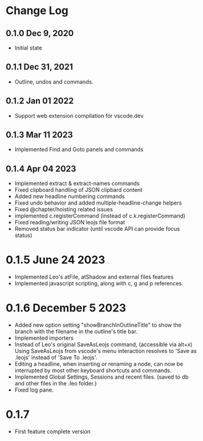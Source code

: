 # Change Log

## 0.1.0 Dec 9, 2020

- Initial state

## 0.1.1 Dec 31, 2021

- Outline, undos and commands.

## 0.1.2 Jan 01 2022

- Support web extension compilation for vscode.dev

## 0.1.3 Mar 11 2023

- Implemented Find and Goto panels and commands

## 0.1.4 Apr 04 2023

- Implemented extract & extract-names commands
- Fixed clipboard handling of JSON clipbard content
- Added new headline numbering commands
- Fixed undo behavior and added multiple-headline-change helpers
- Fixed @chapter/hoisting related issues
- implemented c.registerCommand (instead of c.k.registerCommand)
- Fixed reading/writing JSON leojs file format
- Removed status bar indicator (until vscode API can provide focus status)

# 0.1.5 June 24 2023

- Implemented Leo's atFile, atShadow and external files features
- Implemented javascript scripting, along with c, g and p references.

# 0.1.6 December 5 2023

- Added new option setting "showBranchInOutlineTitle" to show the branch with the filename in the outline's title bar.
- Implemented importers
- Instead of Leo's original SaveAsLeojs command, (accessible via alt+x) Using SaveAsLeojs from vscode's menu interaction resolves to 'Save as .leojs' instead of 'Save To .leojs'.
- Editing a headline, when inserting or renaming a node, can now be interrupted by most other keyboard shortcuts and commands.
- Implemented Global Settings, Sessions and recent files. (saved to db and other files in the .leo folder.)
- Fixed log pane.

# 0.1.7
- First feature complete version
